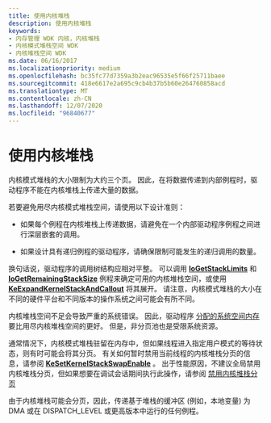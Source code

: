 ```yaml
---
title: 使用内核堆栈
description: 使用内核堆栈
keywords:
- 内存管理 WDK 内核，内核堆栈
- 内核模式堆栈空间 WDK
- 内核堆栈空间 WDK
ms.date: 06/16/2017
ms.localizationpriority: medium
ms.openlocfilehash: bc35fc77d7359a3b2eac96535e5f66f25711baee
ms.sourcegitcommit: 418e6617e2a695c9cb4b37b5b60e264760858acd
ms.translationtype: MT
ms.contentlocale: zh-CN
ms.lasthandoff: 12/07/2020
ms.locfileid: "96840677"
---
```

# <a name="using-the-kernel-stack"></a>使用内核堆栈





内核模式堆栈的大小限制为大约三个页。 因此，在将数据传递到内部例程时，驱动程序不能在内核堆栈上传递大量的数据。

若要避免用尽内核模式堆栈空间，请使用以下设计准则：

-   如果每个例程在内核堆栈上传递数据，请避免在一个内部驱动程序例程之间进行深层嵌套的调用。

-   如果设计具有递归例程的驱动程序，请确保限制可能发生的递归调用的数量。

换句话说，驱动程序的调用树结构应相对平整。 可以调用 [**IoGetStackLimits**](/windows-hardware/drivers/ddi/wdm/nf-wdm-iogetstacklimits) 和 [**IoGetRemainingStackSize**](/windows-hardware/drivers/ddi/wdm/nf-wdm-iogetremainingstacksize) 例程来确定可用的内核堆栈空间，或使用 [**KeExpandKernelStackAndCallout**](/windows-hardware/drivers/ddi/ntddk/nf-ntddk-keexpandkernelstackandcallout) 将其展开。 请注意，内核模式堆栈的大小在不同的硬件平台和不同版本的操作系统之间可能会有所不同。

内核堆栈空间不足会导致严重的系统错误。 因此，驱动程序 [分配的系统空间内存](allocating-system-space-memory.md) 要比用尽内核堆栈空间的更好。 但是，非分页池也是受限系统资源。

通常情况下，内核模式堆栈驻留在内存中，但如果线程进入指定用户模式的等待状态，则有时可能会将其分页。 有关如何暂时禁用当前线程的内核堆栈分页的信息，请参阅 [**KeSetKernelStackSwapEnable**](/windows-hardware/drivers/ddi/ntifs/nf-ntifs-kesetkernelstackswapenable) 。 出于性能原因，不建议全局禁用内核堆栈分页，但如果想要在调试会话期间执行此操作，请参阅 [禁用内核堆栈分页](../debugger/disable-paging-of-kernel-stacks.md)

由于内核堆栈可能会分页，因此，传递基于堆栈的缓冲区 (例如，本地变量) 为 DMA 或在 DISPATCH_LEVEL 或更高版本中运行的任何例程。
